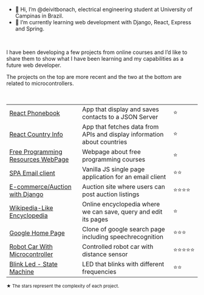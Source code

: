 - 👋 Hi, I’m @deivitbonach, electrical engineering student at University of Campinas in Brazil.
- 🌱 I’m currently learning web development with Django, React, Express and Spring.

</br>

I have been developing a few projects from online courses and I’d like to share them to show what I have been learning and my capabilities as a future web developer.

The projects on the top are more recent and the two at the bottom are related to microcontrollers.

</br>

<table>

<!--   <tr>
    <th colspan="2">Active Courses</th>
  </tr> -->
    
  <tr>
    <td><a href="https://github.com/dbonach/helsinki-fullstackopen/tree/main/part2/phonebook">React Phonebook</a></td>
    <td>App that display and saves contacts to a JSON Server</td>
    <td>⭐</td>
  </tr>
    
  <tr>
    <td><a href="https://github.com/dbonach/helsinki-fullstackopen/tree/main/part2/countries">React Country Info</a></td>
    <td>App that fetches data from APIs and display information about countries</td>
    <td>⭐</td>
  </tr>

  <tr>
    <td><a href="https://dbonach.github.io/cs50web-2018-project0/">Free Programming Resources WebPage</a></td>
    <td>Webpage about free programming courses</td>
    <td>⭐</td>
  </tr>
    
  <tr>
    <td><a href="https://github.com/dbonach/cs50web-project-3-mail/">SPA Email client</a></td>
    <td>Vanilla JS single page application for an email client</td>
    <td>⭐⭐</td>
  </tr>
    
  <tr>
    <td><a href="https://github.com/dbonach/cs50web-project-2-commerce/">E-commerce/Auction with Django</a></td>
    <td>Auction site where users can post auction listings</td>
    <td>⭐⭐⭐⭐</td>
  </tr>
    
  <tr>
    <td><a href="https://github.com/dbonach/cs50web-project-1-wiki">Wikipedia-Like Encyclopedia</a></td>
    <td>Online encyclopedia where we can save, query and edit its pages</td>
    <td>⭐</td>
  </tr>
  
  <tr>
    <td><a href="https://github.com/dbonach/cs50web-project-0-search">Google Home Page</a></td>
    <td>Clone of google search page including speechrecognition</td>
    <td>⭐⭐⭐</td>
  </tr>

  <tr>
    <td><a href="https://github.com/dbonach/microcontroller-robot-car">Robot Car With Microcontroller</a></td>
    <td>Controlled robot car with distance sensor</td>
    <td>⭐⭐⭐⭐⭐</td>
  </tr>
    
  <tr>
    <td><a href="https://github.com/dbonach/assembly-blink-led">Blink Led - State Machine</a></td>
    <td>LED that blinks with different frequencies</td>
    <td>⭐⭐</td>
  </tr>
</table>

<sub>&starf; The stars represent the complexity of each project.</sub>
